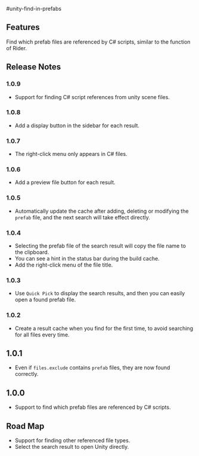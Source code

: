 #unity-find-in-prefabs

## Features

Find which prefab files are referenced by C# scripts, similar to the function of Rider.

## Release Notes

### 1.0.9

* Support for finding C# script references from unity scene files.

### 1.0.8

* Add a display button in the sidebar for each result.

### 1.0.7

* The right-click menu only appears in C# files.

### 1.0.6

* Add a preview file button for each result.

### 1.0.5

* Automatically update the cache after adding, deleting or modifying the `prefab` file, and the next search will take effect directly.

### 1.0.4

* Selecting the prefab file of the search result will copy the file name to the clipboard.
* You can see a hint in the status bar during the build cache.
* Add the right-click menu of the file title.

### 1.0.3

* Use `Quick Pick` to display the search results, and then you can easily open a found prefab file.

### 1.0.2

* Create a result cache when you find for the first time, to avoid searching for all files every time.

## 1.0.1

* Even if `files.exclude` contains `prefab` files, they are now found correctly.

## 1.0.0

* Support to find which prefab files are referenced by C# scripts.

## Road Map

* Support for finding other referenced file types.
* Select the search result to open Unity directly.
